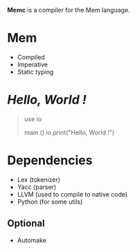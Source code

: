 **Memc** is a compiler for the Mem language.


# Mem

* Compiled
* Imperative
* Static typing


# *Hello, World !*

> use io
> 
> main () 
>    io.print("Hello, World !")


# Dependencies

* Lex (tokenizer)
* Yacc (parser)
* LLVM (used to compile to native code)
* Python (for some utils)

## Optional
* Automake
